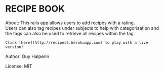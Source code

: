 RECIPE BOOK
==================================

About:
	This rails app allows users to add recipes with a rating.  
	Users can also tag recipes under subjects to help with categorization and the 
	tags can also be used to retrieve all recipes within the tag. 

	Click [here](http://recipes2.herokuapp.com) to play with a live version!

Author:
	Guy Halperin

License:
	MIT
